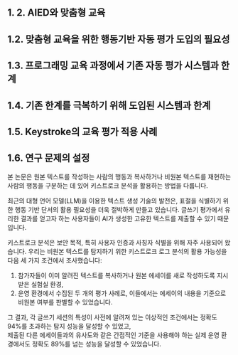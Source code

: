 ## 1. 2. AIED와 맞춤형 교육
## 1.2. 맞춤형 교육을 위한 행동기반 자동 평가 도입의 필요성
## 1.3. 프로그래밍 교육 과정에서 기존 자동 평가 시스템과 한계
## 1.4. 기존 한계를 극복하기 위해 도입된 시스템과 한계
## 1.5. Keystroke의 교육 평가 적용 사례
## 1.6. 연구 문제의 설정



본 논문은 원본 텍스트를 작성하는 사람의 행동과 복사하거나 비원본 텍스트를 재현하는 사람의 행동을 구분하는 데 있어 키스트로크 분석을 활용하는 방법을 다룹니다.

최근의 대형 언어 모델(LLM)을 이용한 텍스트 생성 기술의 발전은, 표절을 식별하기 위한 행동 기반 단서의 활용 필요성을 더욱 절박하게 만들고 있습니다.  글쓰기 평가에서 유리한 결과를 얻고자 하는 사용자들이 AI가 생성한 고유한 텍스트를 제출할 수 있기 때문입니다.

키스트로크 분석은 보안 목적, 특히 사용자 인증과 사칭자 식별을 위해 자주 사용되어 왔습니다. 우리는 비원본 텍스트를 탐지하기 위한 키스트로크 로그 분석의 활용 가능성을 다음 세 가지 조건에서 조사했습니다:

1. 참가자들이 이미 알려진 텍스트를 복사하거나 원본 에세이를 새로 작성하도록 지시받은 실험실 환경,
2. 운영 환경에서 수집된 두 개의 평가 사례로, 이들에서는 에세이의 내용을 기준으로 비원본 여부를 판별할 수 있었습니다.

그 결과, 각 글쓰기 세션의 특성이 사전에 알려져 있는 이상적인 조건에서는 정확도 94%를 초과하는 탐지 성능을 달성할 수 있었고,  
제출된 다른 에세이들과의 유사도와 같은 간접적인 기준을 사용해야 하는 실제 운영 환경에서도 정확도 89%를 넘는 성능을 달성할 수 있었습니다.